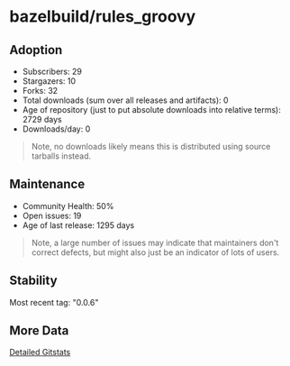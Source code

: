 # bazelbuild/rules_groovy

## Adoption

- Subscribers: 29
- Stargazers: 10
- Forks: 32
- Total downloads (sum over all releases and artifacts): 0
- Age of repository (just to put absolute downloads into relative terms): 2729 days
- Downloads/day: 0

> Note, no downloads likely means this is distributed using source tarballs instead.

## Maintenance

- Community Health: 50%
- Open issues: 19
- Age of last release: 1295 days

> Note, a large number of issues may indicate that maintainers don't correct defects, but might also
> just be an indicator of lots of users.

## Stability

Most recent tag: "0.0.6"

## More Data

[Detailed Gitstats](/bazel-catalog/gitstats/bazelbuild/rules_groovy)

